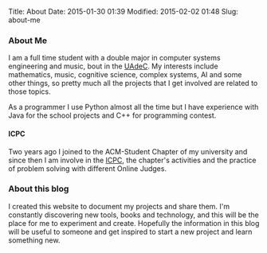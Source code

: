Title: About
Date: 2015-01-30 01:39
Modified: 2015-02-02 01:48
Slug: about-me

### About Me
I am a full time student with a double major in computer systems engineering and music, bout in the [UAdeC](http://www.uadec.mx/).
My interests include mathematics, music, cognitive science, complex systems, AI and some other things, so pretty much
all the projects that I get involved are related to those topics.

As a programmer I use Python almost all the time but I have experience with Java for the school projects and C++ 
for programming contest.

#### ICPC
Two years ago I joined to the ACM-Student Chapter of my university and since then I am involve in the
[ICPC](http://icpc.baylor.edu/), the chapter's activities and the practice of problem solving with different Online Judges.

### About this blog
I created this website to document my projects and share them. I'm constantly discovering new tools, books and technology,
and this will be the place for me to experiment and create. Hopefully the information in this blog will be useful to
someone and get inspired to start a new project and learn something new.

